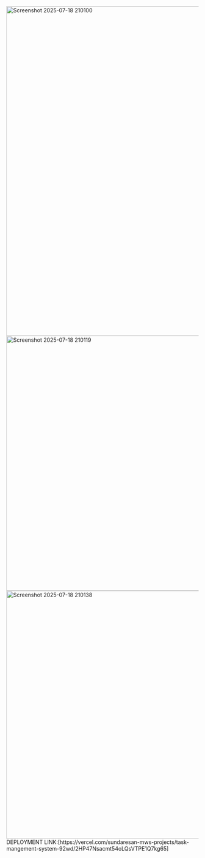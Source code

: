 <img width="1759" height="861" alt="Screenshot 2025-07-18 210100" src="https://github.com/user-attachments/assets/7fe39a71-38b9-42f2-ad13-6eae4117d656" />
<img width="1462" height="666" alt="Screenshot 2025-07-18 210119" src="https://github.com/user-attachments/assets/0eb0ebc5-1a3c-4c73-bc2c-d436f16210ac" />
<img width="1130" height="648" alt="Screenshot 2025-07-18 210138" src="https://github.com/user-attachments/assets/28932f22-b484-4f6a-8e6b-bf3d43bafd37" />
DEPLOYMENT LINK:[https://vercel.com/sundaresan-mws-projects/task-mangement-system-92wd/2HP47Nsacmt54oLQsVTPE1Q7kg65]
